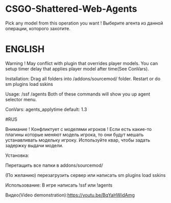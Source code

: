 # CSGO-Shattered-Web-Agents
Pick any model from this operation you want !
Выберите агента из данной операции, которого захотите.


# ENGLISH
Warning ! May conflict with plugin that overrides player models.
You can setup timer delay that applies player model after time(See ConVars).

Installation:
Drag all folders into /addons/sourcemod/ folder.
Restart or do sm plugins load sskins

Usage:
/ssf
/agents
Both of these commands will show you up agent selector menu.

ConVars:
agents_applytime default: 1.3

#RUS

Внимание ! Конфликтует с моделями игроков ! 
Если есть какие-то плагины которые меняют модель игрока, то они будут мешать устанавливать модельку игроку.
Используйте квар, чтобы задать задержку выдачи модели.

Установка:

Перетащить все папки в addons/sourcemod/

(По желанию) перезагрузить сервер или написать sm plugins load sskins

Использование:
В игре написать !ssf или !agents

Видео(Video demonstration):https://youtu.be/BqYaHWidAmg
